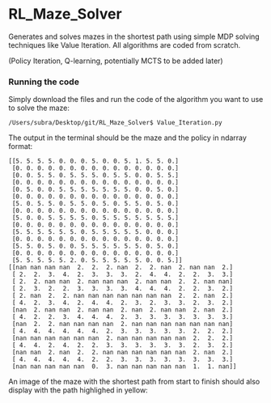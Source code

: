 # RL_Maze_Solver

Generates and solves mazes in the shortest path using simple MDP solving techniques like Value Iteration. All algorithms are coded from scratch.

(Policy Iteration, Q-learning, potentially MCTS to be added later)

### Running the code

Simply download the files and run the code of the algorithm you want to use to solve the maze:
```
/Users/subra/Desktop/git/RL_Maze_Solver$ Value_Iteration.py
```
The output in the terminal should be the maze and the policy in ndarray format:
```
[[5. 5. 5. 5. 0. 0. 0. 5. 0. 0. 5. 1. 5. 5. 0.]
 [0. 0. 0. 0. 0. 0. 0. 0. 0. 0. 0. 0. 0. 0. 0.]
 [0. 0. 5. 5. 0. 5. 5. 5. 0. 5. 5. 0. 0. 5. 5.]
 [0. 0. 0. 0. 0. 0. 0. 0. 0. 0. 0. 0. 0. 0. 0.]
 [0. 5. 0. 0. 5. 5. 5. 5. 5. 5. 5. 0. 0. 5. 0.]
 [0. 0. 0. 0. 0. 0. 0. 0. 0. 0. 0. 0. 0. 0. 0.]
 [5. 0. 5. 5. 0. 5. 5. 0. 5. 0. 5. 5. 0. 5. 0.]
 [0. 0. 0. 0. 0. 0. 0. 0. 0. 0. 0. 0. 0. 0. 0.]
 [5. 0. 0. 5. 5. 5. 5. 0. 5. 5. 5. 5. 5. 5. 5.]
 [0. 0. 0. 0. 0. 0. 0. 0. 0. 0. 0. 0. 0. 0. 0.]
 [5. 5. 5. 5. 5. 5. 0. 5. 5. 5. 5. 5. 0. 0. 0.]
 [0. 0. 0. 0. 0. 0. 0. 0. 0. 0. 0. 0. 0. 0. 0.]
 [5. 5. 0. 5. 0. 0. 5. 5. 5. 5. 5. 5. 0. 5. 0.]
 [0. 0. 0. 0. 0. 0. 0. 0. 0. 0. 0. 0. 0. 0. 0.]
 [5. 5. 5. 5. 5. 2. 0. 5. 5. 5. 5. 5. 0. 0. 5.]]
[[nan nan nan nan  2.  2.  2. nan  2.  2. nan  2. nan nan  2.]
 [ 2.  2.  3.  4.  2.  3.  3.  3.  2.  4.  4.  2.  2.  3.  3.]
 [ 2.  2. nan nan  2. nan nan nan  2. nan nan  2.  2. nan nan]
 [ 2.  3.  2.  2.  3.  3.  3.  3.  4.  4.  4.  2.  2.  3.  2.]
 [ 2. nan  2.  2. nan nan nan nan nan nan nan  2.  2. nan  2.]
 [ 4.  2.  3.  4.  2.  4.  4.  2.  3.  2.  3.  3.  2.  3.  2.]
 [nan  2. nan nan  2. nan nan  2. nan  2. nan nan  2. nan  2.]
 [ 4.  2.  2.  3.  4.  4.  4.  2.  3.  3.  3.  3.  3.  3.  3.]
 [nan  2.  2. nan nan nan nan  2. nan nan nan nan nan nan nan]
 [ 4.  4.  4.  4.  4.  4.  2.  3.  3.  3.  3.  3.  2.  2.  2.]
 [nan nan nan nan nan nan  2. nan nan nan nan nan  2.  2.  2.]
 [ 4.  4.  2.  4.  2.  2.  3.  3.  3.  3.  3.  3.  2.  3.  2.]
 [nan nan  2. nan  2.  2. nan nan nan nan nan nan  2. nan  2.]
 [ 4.  4.  4.  4.  4.  2.  2.  3.  3.  3.  3.  3.  3.  3.  3.]
 [nan nan nan nan nan  0.  3. nan nan nan nan nan  1.  1. nan]]
 ```
 An image of the maze with the shortest path from start to finish should also display 
 with the path highlighed in yellow:
 
 
